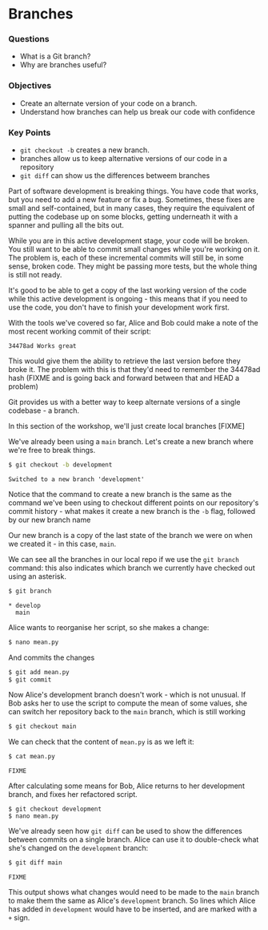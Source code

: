# Branches

<div class="questions">

### Questions

- What is a Git branch?
- Why are branches useful?

</div>

<div class="objectives">

### Objectives

- Create an alternate version of your code on a branch.
- Understand how branches can help us break our code with confidence

</div>  


<div class="keypoints">

### Key Points

- `git checkout -b` creates a new branch.
- branches allow us to keep alternative versions of our code in a repository
- `git diff` can show us the differences betweem branches

</div>


Part of software development is breaking things. You have code that works, 
but you need to add a new feature or fix a bug. Sometimes, these fixes are
small and self-contained, but in many cases, they require the equivalent of
putting the codebase up on some blocks, getting underneath it with a spanner
and pulling all the bits out.

While you are in this active development stage, your code will be broken.
You still want to be able to commit small changes while you're working on it.
The problem is, each of these incremental commits will still be, in some sense,
broken code. They might be passing more tests, but the whole thing is still
not ready.

It's good to be able to get a copy of the last working version of the code
while this active development is ongoing - this means that if you need to use
the code, you don't have to finish your development work first.

With the tools we've covered so far, Alice and Bob could make a note of the
most recent working commit of their script:

    34478ad Works great

This would give them the ability to retrieve the last version before they
broke it. The problem with this is that they'd need to remember the 34478ad
hash (FIXME and is going back and forward between that and HEAD a problem)

Git provides us with a better way to keep alternate versions of a single
codebase - a branch.

In this section of the workshop, we'll just create local branches [FIXME]

We've already been using a `main` branch. Let's create a new branch where
we're free to break things. 

```bash
$ git checkout -b development
```

```output
Switched to a new branch 'development'
```

Notice that the command to create a new branch is the same as the command we've
been using to checkout different points on our repository's commit history -
what makes it create a new branch is the `-b` flag, followed by our new branch
name

Our new branch is a copy of the last state of the branch we were on when we
created it - in this case, `main`.

We can see all the branches in our local repo if we use the `git branch`
command: this also indicates which branch we currently have checked out using
an asterisk.

```bash
$ git branch
```

```output
* develop
  main
```

Alice wants to reorganise her script, so she makes a change:

```bash
$ nano mean.py
```

And commits the changes

```bash
$ git add mean.py
$ git commit
```

Now Alice's development branch doesn't work - which is not unusual. If Bob
asks her to use the script to compute the mean of some values, she can switch
her repository back to the `main` branch, which is still working

```bash
$ git checkout main
```

We can check that the content of `mean.py` is as we left it:

```bash
$ cat mean.py
```

```output
FIXME
```

After calculating some means for Bob, Alice returns to her development branch,
and fixes her refactored script.

```
$ git checkout development
$ nano mean.py
```


We've already seen how `git diff` can be used to show the differences between 
commits on a single branch. Alice can use it to double-check what she's
changed on the `development` branch:

```bash
$ git diff main
```

```output
FIXME
```
This output shows what changes would need to be made to the `main` branch to 
make them the same as Alice's `development` branch. So lines which Alice has
added in `development` would have to be inserted, and are marked with a `+`
sign.


